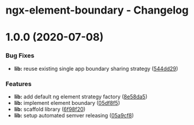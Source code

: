 # ngx-element-boundary - Changelog

# 1.0.0 (2020-07-08)


### Bug Fixes

* **lib:** reuse existing single app boundary sharing strategy ([544dd29](https://github.com/gund/ngx-element-boundary/commit/544dd29a60d74c1906e4730c400ead4a4f7cb2bf))


### Features

* **lib:** add default ng element strategy factory ([8e58da5](https://github.com/gund/ngx-element-boundary/commit/8e58da5702f6473d88301f9e66bd19cd7d795c37))
* **lib:** implement element boundary ([05df8f5](https://github.com/gund/ngx-element-boundary/commit/05df8f52a76359862328b659179aced3ab10de6c))
* **lib:** scaffold library ([6f98f20](https://github.com/gund/ngx-element-boundary/commit/6f98f20c52065cf8a16e47c080f099aaa130b579))
* **lib:** setup automated semver releasing ([05a9cf8](https://github.com/gund/ngx-element-boundary/commit/05a9cf84180d55ad87565cd268d513e6b230894f))
